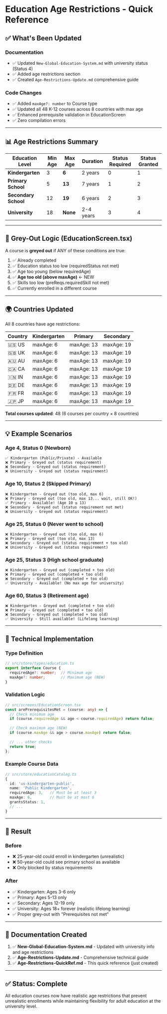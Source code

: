 # Education Age Restrictions - Quick Reference

## ✅ What's Been Updated

### Documentation
- ✅ Updated `New-Global-Education-System.md` with university status (Status 4)
- ✅ Added age restrictions section
- ✅ Created `Age-Restrictions-Update.md` comprehensive guide

### Code Changes
- ✅ Added `maxAge?: number` to Course type
- ✅ Updated all 48 K-12 courses across 8 countries with max age
- ✅ Enhanced prerequisite validation in EducationScreen
- ✅ Zero compilation errors

---

## 📊 Age Restrictions Summary

| Education Level | Min Age | Max Age | Duration | Status Required | Status Granted |
|----------------|---------|---------|----------|-----------------|----------------|
| **Kindergarten** | 3 | **6** | 2 years | 0 | 1 |
| **Primary School** | 5 | **13** | 7 years | 1 | 2 |
| **Secondary School** | 12 | **19** | 6 years | 2 | 3 |
| **University** | 18 | **None** | 2-4 years | 3 | 4 |

---

## 🎯 Grey-Out Logic (EducationScreen.tsx)

A course is **greyed out** if ANY of these conditions are true:

1. ✅ Already completed
2. ✅ Education status too low (requiredStatus not met)
3. ✅ Age too young (below requiredAge)
4. ✅ **Age too old (above maxAge)** ← NEW
5. ✅ Skills too low (preReqs.requiredSkill not met)
6. ✅ Currently enrolled in a different course

---

## 🌍 Countries Updated

All 8 countries have age restrictions:

| Country | Kindergarten | Primary | Secondary |
|---------|-------------|---------|-----------|
| 🇺🇸 US | maxAge: 6 | maxAge: 13 | maxAge: 19 |
| 🇬🇧 UK | maxAge: 6 | maxAge: 13 | maxAge: 19 |
| 🇦🇺 AU | maxAge: 6 | maxAge: 13 | maxAge: 19 |
| 🇨🇦 CA | maxAge: 6 | maxAge: 13 | maxAge: 19 |
| 🇮🇳 IN | maxAge: 6 | maxAge: 13 | maxAge: 19 |
| 🇩🇪 DE | maxAge: 6 | maxAge: 13 | maxAge: 19 |
| 🇫🇷 FR | maxAge: 6 | maxAge: 13 | maxAge: 19 |
| 🇯🇵 JP | maxAge: 6 | maxAge: 13 | maxAge: 19 |

**Total courses updated**: 48 (6 courses per country × 8 countries)

---

## 💡 Example Scenarios

### Age 4, Status 0 (Newborn)
```
✅ Kindergarten (Public/Private) - Available
❌ Primary - Greyed out (status requirement)
❌ Secondary - Greyed out (status requirement)
❌ University - Greyed out (status requirement)
```

### Age 10, Status 2 (Skipped Primary)
```
❌ Kindergarten - Greyed out (too old, max 6)
❌ Primary - Greyed out (too old, max 13... wait, still OK!)
✅ Primary - Available! (Age 10 ≤ 13)
❌ Secondary - Greyed out (status requirement not met)
❌ University - Greyed out (status requirement)
```

### Age 25, Status 0 (Never went to school)
```
❌ Kindergarten - Greyed out (too old, max 6)
❌ Primary - Greyed out (too old, max 13)
❌ Secondary - Greyed out (status requirement + too old)
❌ University - Greyed out (status requirement)
```

### Age 25, Status 3 (High school graduate)
```
❌ Kindergarten - Greyed out (completed + too old)
❌ Primary - Greyed out (completed + too old)
❌ Secondary - Greyed out (completed + too old)
✅ University - Available! (No max age for university)
```

### Age 60, Status 3 (Retirement age)
```
❌ Kindergarten - Greyed out (completed + too old)
❌ Primary - Greyed out (completed + too old)
❌ Secondary - Greyed out (completed + too old)
✅ University - Still available! (Lifelong learning)
```

---

## 🔧 Technical Implementation

### Type Definition
```typescript
// src/store/types/education.ts
export interface Course {
  requiredAge?: number;  // Minimum age
  maxAge?: number;       // Maximum age (NEW)
}
```

### Validation Logic
```typescript
// src/screens/EducationScreen.tsx
const arePrerequisitesMet = (course: any) => {
  // Check minimum age
  if (course.requiredAge && age < course.requiredAge) return false;
  
  // Check maximum age (NEW)
  if (course.maxAge && age > course.maxAge) return false;
  
  // ... other checks
  return true;
};
```

### Example Course Data
```typescript
// src/store/educationCatalog.ts
{
  id: 'us-kindergarten-public',
  name: 'Public Kindergarten',
  requiredAge: 3,   // Must be at least 3
  maxAge: 6,        // Must be at most 6
  grantsStatus: 1,
  // ...
}
```

---

## 🎉 Result

### Before
- ❌ 25-year-old could enroll in kindergarten (unrealistic)
- ❌ 50-year-old could see primary school as available
- ❌ Only blocked by status requirements

### After
- ✅ Kindergarten: Ages 3-6 only
- ✅ Primary: Ages 5-13 only
- ✅ Secondary: Ages 12-19 only
- ✅ University: Ages 18+ forever (realistic lifelong learning)
- ✅ Proper grey-out with "Prerequisites not met"

---

## 📝 Documentation Created

1. ✅ **New-Global-Education-System.md** - Updated with university info and age restrictions
2. ✅ **Age-Restrictions-Update.md** - Comprehensive technical guide
3. ✅ **Age-Restrictions-QuickRef.md** - This quick reference (just created)

---

## ✅ Status: Complete

All education courses now have realistic age restrictions that prevent unrealistic enrollments while maintaining flexibility for adult education at the university level.
